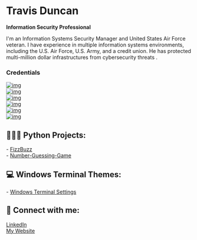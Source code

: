 # Travis Duncan

<strong>Information Security Professional</strong>

I'm an Information Systems Security Manager and United States Air Force veteran. I have experience in multiple information systems environments, including the U.S. Air Force, U.S. Army, and a credit union. He has protected multi-million dollar infrastructures from cybersecurity threats .

<h3>Credentials</h3>
<a href="https://www.credly.com/badges/3da2dd71-ab8d-4b26-98b3-eca3272a5356" target="_blank"><img src="https://custom-icon-badges.demolab.com/badge/%20-CISSP-darkgreen.svg?logo=isc2&amp;logoColor=white" alt="img" style="max-width: 100%;"></a><br>
<a href="https://www.credly.com/badges/8dac8a06-9380-41e0-819f-c422c4b58a48" target="_blank"><img src="https://custom-icon-badges.demolab.com/badge/ISACA-CISM-green.svg?logo=isaca&amp;logoColor=white" alt="img" data-canonical-src="https://custom-icon-badges.demolab.com/badge/ISACA-CISM-green.svg?logo=isaca&amp;logoColor=white" style="max-width: 100%;"></a><br>
<a href="https://www.credly.com/badges/775f8c9a-8b92-425d-8719-932e30e745a4/public_url" target="_blank"><img src="https://custom-icon-badges.demolab.com/badge/%20-CGRC-#4f61a8.svg?logo=isc2&amp;logoColor=white" alt="img" style="max-width: 100%;"></a><br>
<a href="https://www.credly.com/badges/61e3e802-44a4-44ee-bed0-e454833010d7" target="_blank"><img src="https://custom-icon-badges.demolab.com/badge/-CASP+-red.svg?logo=comptia&amp;logoColor=white" alt="img" style="max-width: 100%;"></a><br>
<a href="https://www.wgu.edu/online-it-degrees/cybersecurity-information-assurance-masters-program.html" target="_blank"><img src="https://custom-icon-badges.demolab.com/badge/WGU-MS%20in%20Cybersecurity%20and%20Information%20Assurance-darkblue.svg?logo=wgu&amp;logoColor=white" alt="img" style="max-width: 100%;"></a><br>
<a href="https://www.wgu.edu/online-it-degrees/cybersecurity-information-assurance-masters-program.html" target="_blank"><img src="https://custom-icon-badges.demolab.com/badge/DoD-Secret%20security%20clearance-white.svg?logo=dod&amp;logoColor=white" alt="img" style="max-width: 100%;"></a><br>

<h2>👨🏼‍💻 Python Projects:</h2>
- <a href="https://github.com/TravDunc/">FizzBuzz</a>
<br>
- <a href="https://github.com/TravDunc/Number-Guessing-Game">Number-Guessing-Game</a>

<h2>💻 Windows Terminal Themes:</h2>
- <a href="https://github.com/TravDunc/Windows-Terminal-Settings">Windows Terminal Settings</a>

<h2>🤳 Connect with me:</h2>

<div class="badge-base LI-profile-badge" data-locale="en_US" data-size="medium" data-theme="dark" data-type="VERTICAL" data-vanity="travis-w-duncan" data-version="v1"><a class="badge-base__link LI-simple-link" href="https://www.linkedin.com/in/travis-w-duncan?trk=profile-badge">LinkedIn</a></div>
<a href="https://travdunc.github.io">My Website</a>

<!--
<h2>👨‍💻 Azure Projects:</h2>
- <b>Cloud SIEM Practice (Azure, Sentinel, Virtualization, Log Training/Parsing)</b>
  - [Windows EventLog: Failed RDP Logins Source IP to full GeoData Conversion](https://github.com/TravDunc/Sentinel-Lab)
-->
